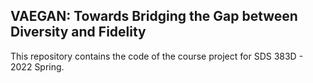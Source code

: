 ## VAEGAN: Towards Bridging the Gap between Diversity and Fidelity

This repository contains the code of the course project for SDS 383D - 2022 Spring.



